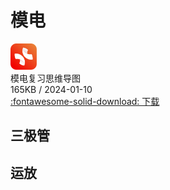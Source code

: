 # 模电


<div class="card file-block" markdown="1">
<div class="file-icon"><img src="/style/images/xmind.svg" style="height: 3em;"></div>
<div class="file-body">
<div class="file-title">模电复习思维导图</div>
<div class="file-meta">165KB / 2024-01-10</div>
</div>
<a class="down-button" target="_blank" href="Analog.xmind" markdown="1">:fontawesome-solid-download: 下载</a>
</div>

## 三极管

## 运放
